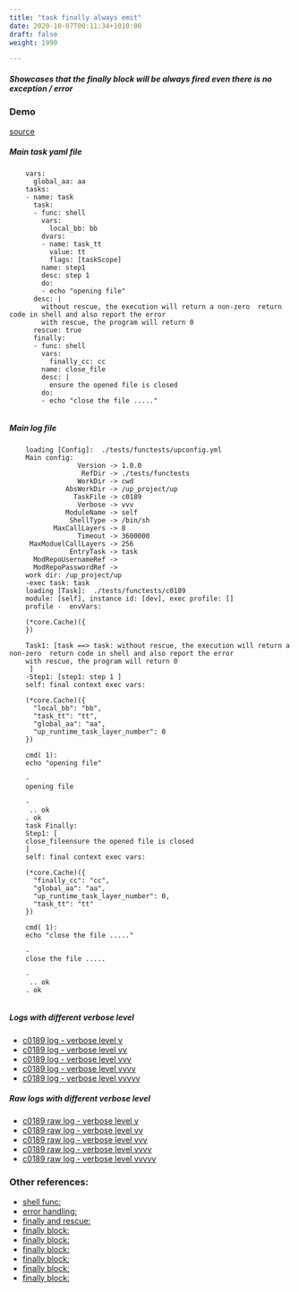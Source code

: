 ```yaml
---
title: "task finally always emit"
date: 2020-10-07T00:11:34+1010:00
draft: false
weight: 1990

---
```


##### Showcases that the finally block will be always fired even there is no exception / error


### Demo








[source](https://github.com/upcmd/up/blob/master/tests/functests/c0189.yml)

##### Main task yaml file
```
    vars:
      global_aa: aa
    tasks:
    - name: task
      task:
      - func: shell
        vars:
          local_bb: bb
        dvars:
        - name: task_tt
          value: tt
          flags: [taskScope]
        name: step1
        desc: step 1
        do:
        - echo "opening file"
      desc: |
        without rescue, the execution will return a non-zero  return code in shell and also report the error
        with rescue, the program will return 0
      rescue: true
      finally:
      - func: shell
        vars:
          finally_cc: cc
        name: close_file
        desc: |
          ensure the opened file is closed
        do:
        - echo "close the file ....."
    
```
##### Main log file
```
    loading [Config]:  ./tests/functests/upconfig.yml
    Main config:
                 Version -> 1.0.0
                  RefDir -> ./tests/functests
                 WorkDir -> cwd
              AbsWorkDir -> /up_project/up
                TaskFile -> c0189
                 Verbose -> vvv
              ModuleName -> self
               ShellType -> /bin/sh
           MaxCallLayers -> 8
                 Timeout -> 3600000
     MaxModuelCallLayers -> 256
               EntryTask -> task
      ModRepoUsernameRef -> 
      ModRepoPasswordRef -> 
    work dir: /up_project/up
    -exec task: task
    loading [Task]:  ./tests/functests/c0189
    module: [self], instance id: [dev], exec profile: []
    profile -  envVars:
    
    (*core.Cache)({
    })
    
    Task1: [task ==> task: without rescue, the execution will return a non-zero  return code in shell and also report the error
    with rescue, the program will return 0
     ]
    -Step1: [step1: step 1 ]
    self: final context exec vars:
    
    (*core.Cache)({
      "local_bb": "bb",
      "task_tt": "tt",
      "global_aa": "aa",
      "up_runtime_task_layer_number": 0
    })
    
    cmd( 1):
    echo "opening file"
    
    -
    opening file
    
    -
     .. ok
    . ok
    task Finally:
    Step1: [
    close_fileensure the opened file is closed
    ]
    self: final context exec vars:
    
    (*core.Cache)({
      "finally_cc": "cc",
      "global_aa": "aa",
      "up_runtime_task_layer_number": 0,
      "task_tt": "tt"
    })
    
    cmd( 1):
    echo "close the file ....."
    
    -
    close the file .....
    
    -
     .. ok
    . ok
    
```


##### Logs with different verbose level
* [c0189 log - verbose level v](../../logs/c0189_v)
* [c0189 log - verbose level vv](../../logs/c0189_vv)
* [c0189 log - verbose level vvv](../../logs/c0189_vvvv)
* [c0189 log - verbose level vvvv](../../logs/c0189_vvvv)
* [c0189 log - verbose level vvvvv](../../logs/c0189_vvvvv)

##### Raw logs with different verbose level
* [c0189 raw log - verbose level v](../../reflogs/c0189_v.log)
* [c0189 raw log - verbose level vv](../../reflogs/c0189_vv.log)
* [c0189 raw log - verbose level vvv](../../reflogs/c0189_vvv.log)
* [c0189 raw log - verbose level vvvv](../../reflogs/c0189_vvvv.log)
* [c0189 raw log - verbose level vvvvv](../../reflogs/c0189_vvvvv.log)








### Other references:
* [shell func:](../../quick-start/c0002/)
* [error handling:](../../test-debug/error_handling/)
* [finally and rescue:](../../flow-controll/c0174/)
* [finally block:](../../flow-controll/c0183/)
* [finally block:](../../flow-controll/c0184/)
* [finally block:](../../flow-controll/c0187/)
* [finally block:](../../flow-controll/f0188/)
* [finally block:](../../flow-controll/f0185/)
* [finally block:](../../flow-controll/f0186/)
